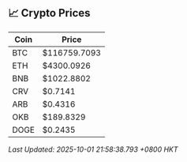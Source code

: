 ## 📈 Crypto Prices

| Coin | Price |
| ---- | ----- |
| BTC | $116759.7093 |
| ETH | $4300.0926 |
| BNB | $1022.8802 |
| CRV | $0.7141 |
| ARB | $0.4316 |
| OKB | $189.8329 |
| DOGE | $0.2435 |

_Last Updated: 2025-10-01 21:58:38.793 +0800 HKT_